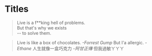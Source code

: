 # Titles
>Live is a f**king hell of problems.  
>But that's why we exists  
>-- to solve them.

>Live is like a box of chocolates.
>*-Forrest Gump*
>But I'a allergic.
>*-Ethane*
>人生就像一盒巧克力 -*阿甘正傳*
>但我過敏ㄚㄚㄚ